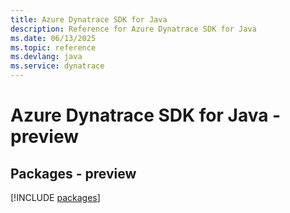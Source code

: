 ```yaml
---
title: Azure Dynatrace SDK for Java
description: Reference for Azure Dynatrace SDK for Java
ms.date: 06/13/2025
ms.topic: reference
ms.devlang: java
ms.service: dynatrace
---
```

# Azure Dynatrace SDK for Java - preview
## Packages - preview
[!INCLUDE [packages](dynatrace-index.md)]